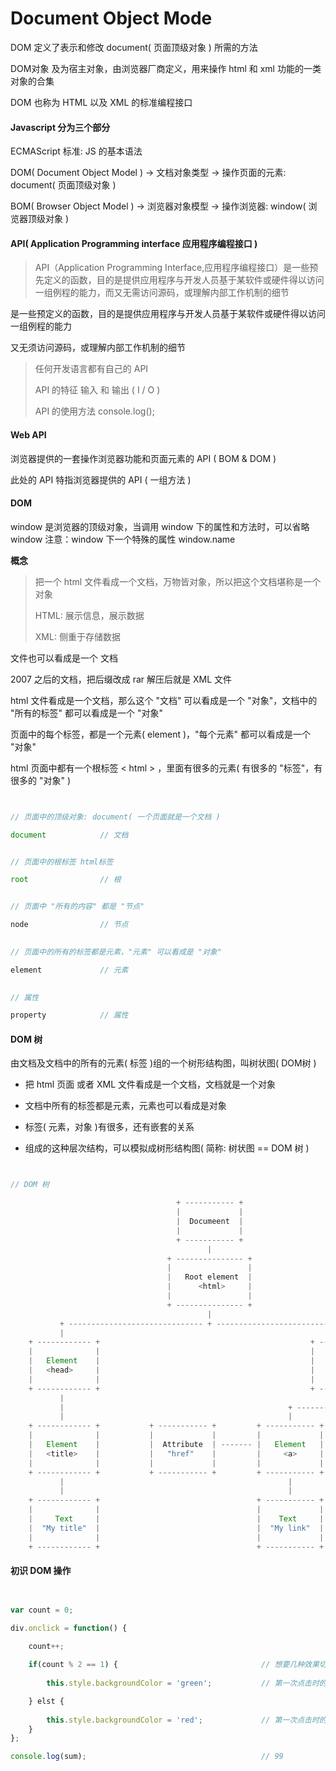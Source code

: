 # Document Object Mode

DOM 定义了表示和修改 document( 页面顶级对象 ) 所需的方法

DOM对象 及为宿主对象，由浏览器厂商定义，用来操作 html 和 xml 功能的一类对象的合集

DOM 也称为 HTML 以及 XML 的标准编程接口


#### Javascript 分为三个部分

ECMAScript 标准: JS 的基本语法

DOM( Document Object Model ) -> 文档对象类型 -> 操作页面的元素: document( 页面顶级对象 )

BOM( Browser Object Model ) -> 浏览器对象模型 -> 操作浏览器: window( 浏览器顶级对象 )

    
#### API( Application Programming interface 应用程序编程接口 )

> API（Application Programming Interface,应用程序编程接口）是一些预先定义的函数，目的是提供应用程序与开发人员基于某软件或硬件得以访问一组例程的能力，而又无需访问源码，或理解内部工作机制的细节

是一些预定义的函数，目的是提供应用程序与开发人员基于某软件或硬件得以访问一组例程的能力

又无须访问源码，或理解内部工作机制的细节

> 任何开发语言都有自己的 API
> 
> API 的特征 输入 和 输出 ( I / O )
> 
> API 的使用方法 console.log();


#### Web API

浏览器提供的一套操作浏览器功能和页面元素的 API ( BOM & DOM )

此处的 API 特指浏览器提供的 API ( 一组方法 )
      

#### DOM

window 是浏览器的顶级对象，当调用 window 下的属性和方法时，可以省略 window 注意：window 下一个特殊的属性 window.name

__概念__

> 把一个 html 文件看成一个文档，万物皆对象，所以把这个文档堪称是一个对象
> 
> HTML: 展示信息，展示数据 
> 
> XML: 侧重于存储数据

文件也可以看成是一个 文档

2007 之后的文档，把后缀改成 rar 解压后就是 XML 文件

html 文件看成是一个文档，那么这个 "文档" 可以看成是一个 "对象"，文档中的 "所有的标签" 都可以看成是一个 "对象"

页面中的每个标签，都是一个元素( element )，"每个元素" 都可以看成是一个 "对象"

html 页面中都有一个根标签 < html > ，里面有很多的元素( 有很多的 "标签"，有很多的 "对象" )

``` javascript


// 页面中的顶级对象: document( 一个页面就是一个文档 )

document            // 文档


// 页面中的根标签 html标签

root                // 根


// 页面中 "所有的内容" 都是 "节点"

node                // 节点
    

// 页面中的所有的标签都是元素，"元素" 可以看成是 "对象"

element             // 元素

   
// 属性

property            // 属性


```
    

#### DOM 树

由文档及文档中的所有的元素( 标签 )组的一个树形结构图，叫树状图( DOM树 )

* 把 html 页面 或者 XML 文件看成是一个文档，文档就是一个对象

* 文档中所有的标签都是元素，元素也可以看成是对象

* 标签( 元素，对象 )有很多，还有嵌套的关系

* 组成的这种层次结构，可以模拟成树形结构图( 简称: 树状图 == DOM 树 )


``` javascript


// DOM 树

                                     + ----------- +
                                     |             |
                                     |  Documeent  |
                                     |             |
                                     + ----------- +
                                            |       
                                   + --------------- +
                                   |                 |
                                   |   Root element  |
                                   |      <html>     |
                                   |                 |
                                   + --------------- +
                                            |
           + ------------------------------ + --------------------------- +    
           |                                                              |
    + ------------ +                                               + ----------- +
    |              |                                               |             |
    |   Element    |                                               |   Element   |
    |   <head>     |                                               |   <body>    |
    |              |                                               |             |
    + ------------ +                                               + ----------- +
           |                                                              |
           |                                                  + --------- + ----------- +
           |                                                  |                         | 
    + ------------ +           + ----------- +         + ----------- +          + ------------- +
    |              |           |             |         |             |          |               |
    |   Element    |           |  Attribute  | ------- |   Element   |          |    Element    |
    |   <title>    |           |   "href"    |         |     <a>     |          |      <h1>     |
    |              |           |             |         |             |          |               |
    + ------------ +           + ----------- +         + ----------- +          + ------------- +
           |                                                  |                         |
           |                                                  |                         | 
    + ------------ +                                   + ----------- +          + ------------- +
    |              |                                   |             |          |               |
    |     Text     |                                   |    Text     |          |     Text      |
    |  "My title"  |                                   |  "My link"  |          |  "My header"  |
    |              |                                   |             |          |               |
    + ------------ +                                   + ----------- +          + ------------- +


```


#### 初识 DOM 操作

``` javascript


var count = 0;

div.onclick = function() {

    count++;
    
    if(count % 2 == 1) {                                // 想要几种效果切换都可以 count % n 
    
        this.style.backgroundColor = 'green';           // 第一次点击时的效果

    } elst {
    
        this.style.backgroundColor = 'red';             // 第一次点击时的效果
    }
};

console.log(sum);                                       // 99


```
















































